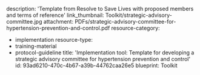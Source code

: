 description: 'Template from Resolve to Save Lives with proposed members and terms of reference'
link_thumbnail: Toolkit/strategic-advisory-committee.jpg
attachment: PDFs/strategic-advisory-committee-for-hypertension-prevention-and-control.pdf
resource-category:
  - implementation
resource-type:
  - training-material
  - protocol-guideline
title: 'Implementation tool: Template for developing a strategic advisory committee for hypertension prevention and control'
id: 93ad6210-470c-4b67-a39b-44762caa26e5
blueprint: Toolkit
